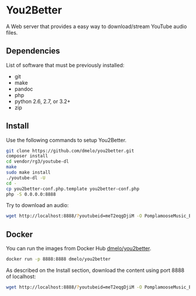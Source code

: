 You2Better
==========

A Web server that provides a easy way to download/stream YouTube audio files.

Dependencies
------------

List of software that must be previously installed:

- git
- make
- pandoc
- php
- python 2.6, 2.7, or 3.2+
- zip

Install
-------

Use the following commands to setup You2Better.

```bash
git clone https://github.com/dmelo/you2better.git
composer install
cd vendor/rg3/youtube-dl
make
sudo make install
./youtube-dl -U
cd -
cp you2better-conf.php.template you2better-conf.php
php -S 0.0.0.0:8888
```

Try to download an audio:

```bash
wget http://localhost:8888/?youtubeid=meT2eqgDjiM -O PomplamooseMusic_Beat_it.m4a
```

Docker
------

You can run the images from Docker Hub
[dmelo/you2better](https://hub.docker.com/r/dmelo/you2better/).

```bash
docker run -p 8888:8888 dmelo/you2better
```

As described on the Install section, download the content using port 8888 of
localhost:

```bash
wget http://localhost:8888/?youtubeid=meT2eqgDjiM -O PomplamooseMusic_Beat_it.m4a
```
